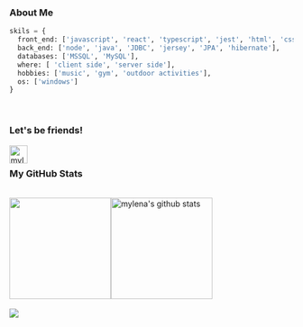 ### About Me

```python
skils = {
  front_end: ['javascript', 'react', 'typescript', 'jest', 'html', 'css'],
  back_end: ['node', 'java', 'JDBC', 'jersey', 'JPA', 'hibernate'],
  databases: ['MSSQL', 'MySQL'],
  where: [ 'client side', 'server side'],
  hobbies: ['music', 'gym', 'outdoor activities'],
  os: ['windows']
}
```
<br />

### Let's be friends!

<a href="https://www.linkedin.com/in/mylenaverspeelt/">
  <img align="left" alt="mylena's Linkedin" width="32px" src="https://www.svgrepo.com/download/81143/linkedin.svg" />
</a>

<br />

### My GitHub Stats
  
<br/>
    <div style="display: flex;">
  <img height="180em" src="https://github-readme-stats.vercel.app/api/top-langs/?username=mylenaverspeelt&layout=compact&langs_count=10&theme=ligth"/>
  <img height="180em" src="https://github-readme-stats.vercel.app/api?username=mylenaverspeelt&show_icons=true&theme=transparent" alt="mylena's github stats">
</div>

 <br/>
 <div> 
  <img src="https://media2.giphy.com/media/HdBiTRPxTMnvi/giphy.gif?cid=790b7611ec26878ff072cc1bcf98badb5797a4f3ab5f5f73&rid=giphy.gif&ct=g"/>
</div>
 

